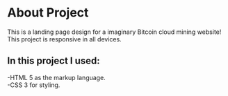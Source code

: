 # About Project
This is a landing page design for a imaginary Bitcoin cloud mining website!\
This project is responsive in all devices.
## In this project I used:
-HTML 5 as the markup language.\
-CSS 3 for styling.

